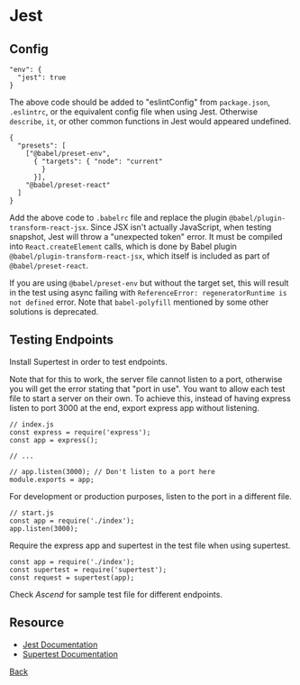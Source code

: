 # Jest

## Config
```
"env": {
  "jest": true
}
```
The above code should be added to "eslintConfig" from `package.json`, `.eslintrc`, or the equivalent config file when using Jest. Otherwise `describe`, `it`, or other common functions in Jest would appeared undefined.

```
{
  "presets": [
    ["@babel/preset-env",
      { "targets": { "node": "current"
        }
      }],
    "@babel/preset-react"
  ]
}
```
Add the above code to `.babelrc` file and replace the plugin `@babel/plugin-transform-react-jsx`. Since JSX isn't actually JavaScript, when testing snapshot, Jest will throw a "unexpected token" error. It must be compiled into `React.createElement` calls, which is done by Babel plugin `@babel/plugin-transform-react-jsx`, which itself is included as part of `@babel/preset-react`.

If you are using `@babel/preset-env` but without the target set, this will result in the test using async failing with `ReferenceError: regeneratorRuntime is not defined` error. Note that `babel-polyfill` mentioned by some other solutions is deprecated.

## Testing Endpoints
Install Supertest in order to test endpoints.

Note that for this to work, the server file cannot listen to a port, otherwise you will get the error stating that "port in use". You want to allow each test file to start a server on their own. To achieve this, instead of having express listen to port 3000 at the end, export express app without listening.
```
// index.js
const express = require('express');
const app = express();

// ...

// app.listen(3000); // Don't listen to a port here
module.exports = app;
```

For development or production purposes, listen to the port in a different file.
```
// start.js
const app = require('./index');
app.listen(3000);
```

Require the express app and supertest in the test file when using supertest.
```
const app = require('./index');
const supertest = require('supertest');
const request = supertest(app);
```

Check *Ascend* for sample test file for different endpoints.

## Resource
- [Jest Documentation](https://jestjs.io/docs/en/getting-started.html)
- [Supertest Documentation](https://github.com/visionmedia/supertest)

[Back](../../README.md)
